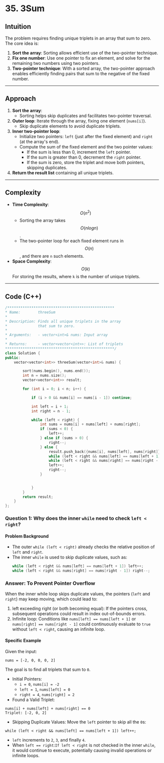 # 35. 3Sum

## **Intuition**

The problem requires finding unique triplets in an array that sum to zero. The core idea is:
1. **Sort the array**: Sorting allows efficient use of the two-pointer technique.
2. **Fix one number**: Use one pointer to fix an element, and solve for the remaining two numbers using two pointers.
3. **Two-pointer technique**: With a sorted array, the two-pointer approach enables efficiently finding pairs that sum to the negative of the fixed number.

---

## **Approach**

1. **Sort the array**:
   - Sorting helps skip duplicates and facilitates two-pointer traversal.
2. **Outer loop**: Iterate through the array, fixing one element (`nums[i]`).
   - Skip duplicate elements to avoid duplicate triplets.
3. **Inner two-pointer loop**:
   - Initialize two pointers: `left` (just after the fixed element) and `right` (at the array's end).
   - Compute the sum of the fixed element and the two pointer values:
     - If the sum is less than 0, increment the `left` pointer.
     - If the sum is greater than 0, decrement the `right` pointer.
     - If the sum is zero, store the triplet and move both pointers, skipping duplicates.
4. **Return the result list** containing all unique triplets.

---

## **Complexity**

- **Time Complexity**: $$O(n^2)$$
  - Sorting the array takes $$O(n log n)$$.
  - The two-pointer loop for each fixed element runs in $$O(n)$$, and there are `n` such elements.
- **Space Complexity**: $$O(k)$$
For storing the results, where `k` is the number of unique triplets.

---

## Code (C++)

```cpp []
/*************************************************
* Name:        threeSum
* 
* Description: Finds all unique triplets in the array 
*              that sum to zero.
* 
* Arguments:   - vector<int>& nums: Input array
* 
* Returns:     - vector<vector<int>>: List of triplets
**************************************************/
class Solution {
public:
    vector<vector<int>> threeSum(vector<int>& nums) {

        sort(nums.begin(), nums.end());
        int n = nums.size();
        vector<vector<int>> result;

        for (int i = 0; i < n; i++) {

            if (i > 0 && nums[i] == nums[i - 1]) continue;

            int left = i + 1;
            int right = n - 1;

            while (left < right) {
                int sums = nums[i] + nums[left] + nums[right];
                if (sums < 0) {
                    left++;
                } else if (sums > 0) {
                    right--;
                } else {
                    result.push_back({nums[i], nums[left], nums[right]});
                    while (left < right && nums[left] == nums[left + 1]) left++;
                    while (left < right && nums[right] == nums[right - 1]) right--;
                    left++;
                    right--;
                }

            
            }
        }
        return result;
    }
};
```

### **Question 1: Why does the inner `while` need to check `left < right`?**

#### **Problem Background**

- The outer `while (left < right)` already checks the relative position of `left` and `right`.
- The inner `while` is used to skip duplicate values, such as:
  ```cpp
  while (left < right && nums[left] == nums[left + 1]) left++;
  while (left < right && nums[right] == nums[right - 1]) right--;
  ```

### Answer: To Prevent Pointer Overflow

When the inner while loop skips duplicate values, the pointers (`left` and `right`) may keep moving, which could lead to:

1. left exceeding right (or both becoming equal):
If the pointers cross, subsequent operations could result in index out-of-bounds errors.
2. Infinite loop:
Conditions like `nums[left] == nums[left + 1]` or `nums[right] == nums[right - 1]` could continuously evaluate to `true` without `left < right`, causing an infinite loop.

#### Specific Example

Given the input:
```
nums = [-2, 0, 0, 0, 2]
```
The goal is to find all triplets that sum to `0`.
- Initial Pointers:
    - `i = 0`, `nums[i] = -2`
    - `left = 1`, `nums[left] = 0`
    - `right = 4`, `nums[right] = 2`
- Found a Valid Triplet:
```
nums[i] + nums[left] + nums[right] == 0
Triplet: [-2, 0, 2]
```
- Skipping Duplicate Values: Move the `left` pointer to skip all the `0`s:
```
while (left < right && nums[left] == nums[left + 1]) left++;
```
- `left` increments to `2`, `3`, and finally `4`.
- When `left == right`:`If left < right`  is not checked in the inner `while`, it would continue to execute, potentially causing invalid operations or infinite loops.